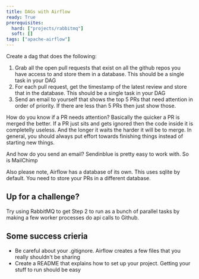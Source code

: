```yaml
---
title: DAGs with Airflow
ready: True
prerequisites:
  hard: ["projects/rabbitmq"]
  soft: []
tags: ["apache-airflow"]
---
```


Create a dag that does the following:

1. Grab all the open pull requests that exist on all the github repos you have access to and store them in a database. This should be a single task in your DAG
2. For each pull request, get the timestamp of the latest review and store that in the database. This should be a single task in your DAG
3. Send an email to yourself that shows the top 5 PRs that need attention in order of priority. If there are less than 5 PRs then just show those.

How do you know if a PR needs attention? Basically the quicker a PR is merged the better. If a PR just sits and gets ignored then the code inside it is completelly useless. And the longer it waits the harder it will be to merge. In general, you should always put effort towards finishing things instead of starting new things.

And how do you send an email? Sendinblue is pretty easy to work with. So is MailChimp

Also please note, Airflow has a database of its own. This uses sqlite by default. You need to store your PRs in a different database.

## Up for a challenge?

Try using RabbitMQ to get Step 2 to run as a bunch of parallel tasks by making a few worker processes do api calls to Github.

## Some success crieria

- Be careful about your .gitignore. Airflow creates a few files that you really shouldn't be sharing
- Create a README that explains how to set up your project. Getting your stuff to run should be easy
